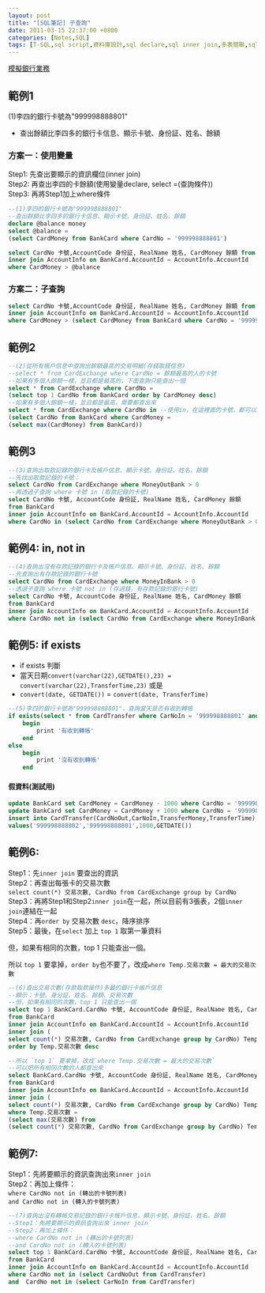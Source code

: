 ```yaml
---
layout: post
title: "[SQL筆記] 子查詢"
date: 2011-03-15 22:37:00 +0800
categories: [Notes,SQL]
tags: [T-SQL,sql script,資料庫設計,sql declare,sql inner join,多表關聯,sql max,sql where in,sql where not in,sql convert,sql if exists]
---
```



[模擬銀行業務](https://riivalin.github.io/posts/2011/03/sql-17/)

## 範例1
(1)李四的銀行卡號為"999998888801"
- 查出餘額比李四多的銀行卡信息、顯示卡號、身份証、姓名、餘額

### 方案一：使用變量
Step1: 先查出要顯示的資訊欄位(inner join)   
Step2: 再查出李四的卡餘額(使用變量declare, select =(查詢條件))  
Step3: 再將Step1加上where條件   

```sql
--(1)李四的銀行卡號為"999998888801"
--查出餘額比李四多的銀行卡信息、顯示卡號、身份証、姓名、餘額
declare @balance money
select @balance = 
(select CardMoney from BankCard where CardNo = '999998888801')

select CardNo 卡號,AccountCode 身份証, RealName 姓名, CardMoney 餘額 from BankCard
inner join AccountInfo on BankCard.AccountId = AccountInfo.AccountId
where CardMoney > @balance
```

### 方案二：子查詢

```sql
select CardNo 卡號,AccountCode 身份証, RealName 姓名, CardMoney 餘額 from BankCard
inner join AccountInfo on BankCard.AccountId = AccountInfo.AccountId
where CardMoney > (select CardMoney from BankCard where CardNo = '999998888801')
```

## 範例2

```sql
--(2)從所有帳戶信息中查詢出餘額最高的交易明細(存錢取錢信息)
--select * from CardExchange where CardNo = 餘額最高的人的卡號
--如果有多個人餘額一樣，並且都是最高的，下面查詢只能查出一個
select * from CardExchange where CardNo =
(select top 1 CardNo from BankCard order by CardMoney desc)
--如果有多個人餘額一樣，並且都是最高，需要都查出來
select * from CardExchange where CardNo in --使用in，在這裡面的卡號，都可以查詢出來
(select CardNo from BankCard where CardMoney =
(select max(CardMoney) from BankCard))
```
## 範例3

```sql
--(3)查詢出取款記錄的銀行卡及帳戶信息、顯示卡號、身份証、姓名、餘額
--先找出取款記錄的卡號：
select CardNo from CardExchange where MoneyOutBank > 0
--再透過子查詢 where 卡號 in (取款記錄的卡號)
select CardNo 卡號, AccountCode 身份証, RealName 姓名, CardMoney 餘額 
from BankCard
inner join AccountInfo on BankCard.AccountId = AccountInfo.AccountId
where CardNo in (select CardNo from CardExchange where MoneyOutBank > 0)
```

## 範例4: in, not in

```sql
--(4)查詢出沒有存款記錄的銀行卡及帳戶信息、顯示卡號、身份証、姓名、餘額
--先查詢出有存款記錄的銀行卡號
select CardNo from CardExchange where MoneyInBank > 0
--透過子查詢 where 卡號 not in (存過錢，有存款記錄的銀行卡號)
select CardNo 卡號, AccountCode 身份証, RealName 姓名, CardMoney 餘額
from BankCard
inner join AccountInfo on BankCard.AccountId = AccountInfo.AccountId
where CardNo not in (select CardNo from CardExchange where MoneyInBank > 0)
```

## 範例5: if exists
- if exists 判斷
- 當天日期`convert(varchar(22),GETDATE(),23) = convert(varchar(22),TransferTime,23)`
或是
- `convert(date, GETDATE())` = `convert(date, TransferTime)`
```sql
--(5)李四的銀行卡號為"999998888801"，查詢當天是否有收到轉帳
if exists(select * from CardTransfer where CarNoIn = '999998888801' and convert(date, GETDATE()) = convert(date, TransferTime))
    begin
        print '有收到轉帳'
    end
else
    begin
        print '沒有收到轉帳'
    end
```
#### 假資料(測試用)
```sql
update BankCard set CardMoney = CardMoney - 1000 where CardNo = '999998888802'
update BankCard set CardMoney = CardMoney + 1000 where CardNo = '999998888801'
insert into CardTransfer(CardNoOut,CarNoIn,TransferMoney,TransferTime)
values('999998888802','999998888801',1000,GETDATE())
```

## 範例6:
Step1：先`inner join` 要查出的資訊  
Step2：再查出每張卡的交易次數   
`select count(*) 交易次數, CardNo from CardExchange group by CardNo`    
Step3：再將Step1和Step2`inner join`在一起，所以目前有3張表，2個`inner join`連結在一起  
Step4：再`order by` 交易次數 `desc`，降序排序   
Step5：最後，在`select` 加上 `top 1` 取第一筆資料  

但，如果有相同的次數，top 1 只能查出一個。      

所以 `top 1` 要拿掉，`order by`也不要了，改成`where Temp.交易次數 = 最大的交易次數`

```sql
--(6)查出交易次數(存款取款操作)多最的銀行卡帳戶信息
--顯示：卡號、身分証、姓名、餘額、交易次數
--但，如果有相同的次數，top 1 只能查出一個
select top 1 BankCard.CardNo 卡號, AccountCode 身份証, RealName 姓名, CardMoney 餘額, Temp.交易次數
from BankCard
inner join AccountInfo on BankCard.AccountId = AccountInfo.AccountId
inner join (
select count(*) 交易次數, CardNo from CardExchange group by CardNo) Temp on BankCard.CardNo = Temp.CardNo
order by Temp.交易次數 desc

--所以 `top 1` 要拿掉，改成`where Temp.交易次數 = 最大的交易次數`
--可以把所有相同次數的人都查出來
select BankCard.CardNo 卡號, AccountCode 身份証, RealName 姓名, CardMoney 餘額, Temp.交易次數
from BankCard
inner join AccountInfo on BankCard.AccountId = AccountInfo.AccountId
inner join (
select count(*) 交易次數, CardNo from CardExchange group by CardNo) Temp on BankCard.CardNo = Temp.CardNo
where Temp.交易次數 =
(select max(交易次數) from
(select count(*) 交易次數, CardNo from CardExchange group by CardNo) Temp)
```

## 範例7:
Step1：先將要顯示的資訊查詢出來`inner join`     
Step2：再加上條件：     
`where CardNo not in (轉出的卡號列表)`  
`and CardNo not in (轉入的卡號列表)`    

```sql
--(7)查詢出沒有轉帳交易記錄的銀行卡帳戶信息，顯示卡號、身份証、姓名、餘額
--Step1：先將要顯示的資訊查詢出來`inner join` 
--Step2：再加上條件： 
--where CardNo not in (轉出的卡號列表)
--and CardNo not in (轉入的卡號列表)
select top 1 BankCard.CardNo 卡號, AccountCode 身份証, RealName 姓名, CardMoney 餘額
from BankCard
inner join AccountInfo on BankCard.AccountId = AccountInfo.AccountId
where CardNo not in (select CardNoOut from CardTransfer)
and  CardNo not in (select CarNoIn from CardTransfer)
```